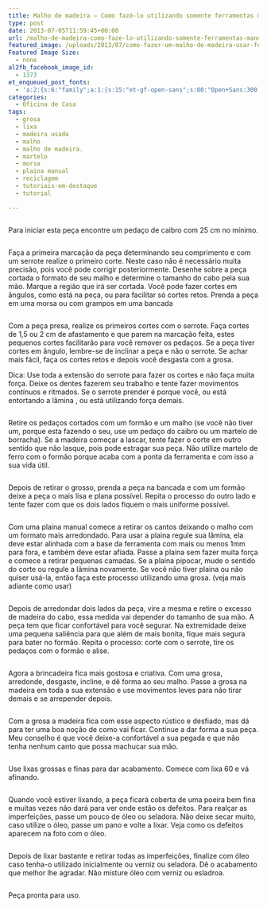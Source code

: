 ```yaml
---
title: Malho de madeira – Como fazê-lo utilizando somente ferramentas manuais
type: post
date: 2013-07-05T11:59:45+00:00
url: /malho-de-madeira-como-faze-lo-utilizando-somente-ferramentas-manuais/
featured_image: /uploads/2013/07/como-fazer-um-malho-de-madeira-usar-ferramentas-manuais-27-oficina-de-casa.jpg
Featured Image Size:
  - none
al2fb_facebook_image_id:
  - 1373
et_enqueued_post_fonts:
  - 'a:2:{s:6:"family";a:1:{s:15:"et-gf-open-sans";s:80:"Open+Sans:300,300italic,regular,italic,600,600italic,700,700italic,800,800italic";}s:6:"subset";a:2:{i:0;s:5:"latin";i:1;s:9:"latin-ext";}}'
categories:
  - Oficina de Casa
tags:
  - grosa
  - lixa
  - madeira usada
  - malho
  - malho de madeira.
  - martelo
  - morsa
  - plaina manual
  - reciclagem
  - tutoriais-em-destaque
  - tutorial

---
```

<figure class="um"><a href="/uploads/tutoriais/malho-de-madeira/como-fazer-um-malho-de-madeira-usar-ferramentas-manuais-29-oficina-de-casa.jpg" rel="prettyPhoto"><img src="/uploads/tutoriais/malho-de-madeira/como-fazer-um-malho-de-madeira-usar-ferramentas-manuais-29-oficina-de-casa.jpg" alt="" /></a></figure> 

Para iniciar esta peça encontre um pedaço de caibro com 25 cm no mínimo.<figure class="quatro">

<a href="/uploads/tutoriais/malho-de-madeira/como-fazer-um-malho-de-madeira-usar-ferramentas-manuais-01-oficina-de-casa.jpg" rel="prettyPhoto"><img src="/uploads/tutoriais/malho-de-madeira/como-fazer-um-malho-de-madeira-usar-ferramentas-manuais-01-oficina-de-casa.jpg" alt="" /></a><a href="/uploads/tutoriais/malho-de-madeira/como-fazer-um-malho-de-madeira-usar-ferramentas-manuais-02-oficina-de-casa.jpg" rel="prettyPhoto"><img src="/uploads/tutoriais/malho-de-madeira/como-fazer-um-malho-de-madeira-usar-ferramentas-manuais-02-oficina-de-casa.jpg" alt="" /></a><a href="/uploads/tutoriais/malho-de-madeira/como-fazer-um-malho-de-madeira-usar-ferramentas-manuais-03-oficina-de-casa.jpg" rel="prettyPhoto"><img src="/uploads/tutoriais/malho-de-madeira/como-fazer-um-malho-de-madeira-usar-ferramentas-manuais-03-oficina-de-casa.jpg" alt="" /></a><a href="/uploads/tutoriais/malho-de-madeira/como-fazer-um-malho-de-madeira-usar-ferramentas-manuais-04-oficina-de-casa.jpg" rel="prettyPhoto"><img src="/uploads/tutoriais/malho-de-madeira/como-fazer-um-malho-de-madeira-usar-ferramentas-manuais-04-oficina-de-casa.jpg" alt="" /></a></figure> 

Faça a primeira marcação da peça determinando seu comprimento e com um serrote realize o primeiro corte. Neste caso não é necessário muita precisão, pois você pode corrigir posteriormente. Desenhe sobre a peça cortada o formato de seu malho e determine o tamanho do cabo pela sua mão. Marque a região que irá ser cortada. Você pode fazer cortes em ângulos, como está na peça, ou para facilitar só cortes retos. Prenda a peça em uma morsa ou com grampos em uma bancada<figure class="dois">

<a href="/uploads/tutoriais/malho-de-madeira/como-fazer-um-malho-de-madeira-usar-ferramentas-manuais-05-oficina-de-casa.jpg" rel="prettyPhoto"><img src="/uploads/tutoriais/malho-de-madeira/como-fazer-um-malho-de-madeira-usar-ferramentas-manuais-05-oficina-de-casa.jpg" alt="" /></a><a href="/uploads/tutoriais/malho-de-madeira/como-fazer-um-malho-de-madeira-usar-ferramentas-manuais-06-oficina-de-casa.jpg" rel="prettyPhoto"><img src="/uploads/tutoriais/malho-de-madeira/como-fazer-um-malho-de-madeira-usar-ferramentas-manuais-06-oficina-de-casa.jpg" alt="" /></a></figure> 

Com a peça presa, realize os primeiros cortes com o serrote. Faça cortes de 1,5 ou 2 cm de afastamento e que parem na marcação feita, estes pequenos cortes facilitarão para você remover os pedaços. Se a peça tiver cortes em ângulo, lembre-se de inclinar a peça e não o serrote. Se achar mais fácil, faça os cortes retos e depois você desgasta com a grosa.

Dica: Use toda a extensão do serrote para fazer os cortes e não faça muita força. Deixe os dentes fazerem seu trabalho e tente fazer movimentos contínuos e ritmados. Se o serrote prender é porque você, ou está entortando a lâmina , ou está utilizando força demais.<figure class="um">

<a href="/uploads/tutoriais/malho-de-madeira/como-fazer-um-malho-de-madeira-usar-ferramentas-manuais-07-oficina-de-casa.jpg" rel="prettyPhoto"><img src="/uploads/tutoriais/malho-de-madeira/como-fazer-um-malho-de-madeira-usar-ferramentas-manuais-07-oficina-de-casa.jpg" alt="" /></a></figure> 

Retire os pedaços cortados com um formão e um malho (se você não tiver um, porque esta fazendo o seu, use um pedaço do caibro ou um martelo de borracha). Se a madeira começar a lascar, tente fazer o corte em outro sentido que não lasque, pois pode estragar sua peça. Não utilize martelo de ferro com o formão porque acaba com a ponta da ferramenta e com isso a sua vida útil.<figure class="tres">

<a href="/uploads/tutoriais/malho-de-madeira/como-fazer-um-malho-de-madeira-usar-ferramentas-manuais-08-oficina-de-casa.jpg" rel="prettyPhoto"><img src="/uploads/tutoriais/malho-de-madeira/como-fazer-um-malho-de-madeira-usar-ferramentas-manuais-08-oficina-de-casa.jpg" alt="" /></a><a href="/uploads/tutoriais/malho-de-madeira/como-fazer-um-malho-de-madeira-usar-ferramentas-manuais-09-oficina-de-casa.jpg" rel="prettyPhoto"><img src="/uploads/tutoriais/malho-de-madeira/como-fazer-um-malho-de-madeira-usar-ferramentas-manuais-09-oficina-de-casa.jpg" alt="" /></a><a href="/uploads/tutoriais/malho-de-madeira/como-fazer-um-malho-de-madeira-usar-ferramentas-manuais-10-oficina-de-casa.jpg" rel="prettyPhoto"><img src="/uploads/tutoriais/malho-de-madeira/como-fazer-um-malho-de-madeira-usar-ferramentas-manuais-10-oficina-de-casa.jpg" alt="" /></a></figure> 

Depois de retirar o grosso, prenda a peça na bancada e com um formão deixe a peça o mais lisa e plana possível. Repita o processo do outro lado e tente fazer com que os dois lados fiquem o mais uniforme possível.<figure class="tres">

<a href="/uploads/tutoriais/malho-de-madeira/como-fazer-um-malho-de-madeira-usar-ferramentas-manuais-11-oficina-de-casa.jpg" rel="prettyPhoto"><img src="/uploads/tutoriais/malho-de-madeira/como-fazer-um-malho-de-madeira-usar-ferramentas-manuais-11-oficina-de-casa.jpg" alt="" /></a><a href="/uploads/tutoriais/malho-de-madeira/como-fazer-um-malho-de-madeira-usar-ferramentas-manuais-12-oficina-de-casa.jpg" rel="prettyPhoto"><img src="/uploads/tutoriais/malho-de-madeira/como-fazer-um-malho-de-madeira-usar-ferramentas-manuais-12-oficina-de-casa.jpg" alt="" /></a><a href="/uploads/tutoriais/malho-de-madeira/como-fazer-um-malho-de-madeira-usar-ferramentas-manuais-13-oficina-de-casa.jpg" rel="prettyPhoto"><img src="/uploads/tutoriais/malho-de-madeira/como-fazer-um-malho-de-madeira-usar-ferramentas-manuais-13-oficina-de-casa.jpg" alt="" /></a></figure> 

Com uma plaina manual comece a retirar os cantos deixando o malho com um formato mais arredondado. Para usar a plaina regule sua lâmina, ela deve estar alinhada com a base da ferramenta com mais ou menos 1mm para fora, e também deve estar afiada. Passe a plaina sem fazer muita força e comece a retirar pequenas camadas. Se a plaina pipocar, mude o sentido do corte ou regule a lâmina novamente. Se você não tiver plaina ou não quiser usá-la, então faça este processo utilizando uma grosa. (veja mais adiante como usar)<figure class="dois">

<a href="/uploads/tutoriais/malho-de-madeira/como-fazer-um-malho-de-madeira-usar-ferramentas-manuais-14-oficina-de-casa.jpg" rel="prettyPhoto"><img src="/uploads/tutoriais/malho-de-madeira/como-fazer-um-malho-de-madeira-usar-ferramentas-manuais-14-oficina-de-casa.jpg" alt="" /></a><a href="/uploads/tutoriais/malho-de-madeira/como-fazer-um-malho-de-madeira-usar-ferramentas-manuais-15-oficina-de-casa.jpg" rel="prettyPhoto"><img src="/uploads/tutoriais/malho-de-madeira/como-fazer-um-malho-de-madeira-usar-ferramentas-manuais-15-oficina-de-casa.jpg" alt="" /></a></figure> 

Depois de arredondar dois lados da peça, vire a mesma e retire o excesso de madeira do cabo, essa medida vai depender do tamanho de sua mão. A peça tem que ficar confortável para você segurar. Na extremidade deixe uma pequena saliência para que além de mais bonita, fique mais segura para bater no formão. Repita o processo: corte com o serrote, tire os pedaços com o formão e alise.<figure class="dois">

<a href="/uploads/tutoriais/malho-de-madeira/como-fazer-um-malho-de-madeira-usar-ferramentas-manuais-16-oficina-de-casa.jpg" rel="prettyPhoto"><img src="/uploads/tutoriais/malho-de-madeira/como-fazer-um-malho-de-madeira-usar-ferramentas-manuais-16-oficina-de-casa.jpg" alt="" /></a><a href="/uploads/tutoriais/malho-de-madeira/como-fazer-um-malho-de-madeira-usar-ferramentas-manuais-17-oficina-de-casa.jpg" rel="prettyPhoto"><img src="/uploads/tutoriais/malho-de-madeira/como-fazer-um-malho-de-madeira-usar-ferramentas-manuais-17-oficina-de-casa.jpg" alt="" /></a></figure> 

Agora a brincadeira fica mais gostosa e criativa. Com uma grosa, arredonde, desgaste, incline, e dê forma ao seu malho. Passe a grosa na madeira em toda a sua extensão e use movimentos leves para não tirar demais e se arrepender depois.<figure class="quatro">

<a href="/uploads/tutoriais/malho-de-madeira/como-fazer-um-malho-de-madeira-usar-ferramentas-manuais-18-oficina-de-casa.jpg" rel="prettyPhoto"><img src="/uploads/tutoriais/malho-de-madeira/como-fazer-um-malho-de-madeira-usar-ferramentas-manuais-18-oficina-de-casa.jpg" alt="" /></a><a href="/uploads/tutoriais/malho-de-madeira/como-fazer-um-malho-de-madeira-usar-ferramentas-manuais-19-oficina-de-casa.jpg" rel="prettyPhoto"><img src="/uploads/tutoriais/malho-de-madeira/como-fazer-um-malho-de-madeira-usar-ferramentas-manuais-19-oficina-de-casa.jpg" alt="" /></a><a href="/uploads/tutoriais/malho-de-madeira/como-fazer-um-malho-de-madeira-usar-ferramentas-manuais-20-oficina-de-casa.jpg" rel="prettyPhoto"><img src="/uploads/tutoriais/malho-de-madeira/como-fazer-um-malho-de-madeira-usar-ferramentas-manuais-20-oficina-de-casa.jpg" alt="" /></a><a href="/uploads/tutoriais/malho-de-madeira/como-fazer-um-malho-de-madeira-usar-ferramentas-manuais-21-oficina-de-casa.jpg" rel="prettyPhoto"><img src="/uploads/tutoriais/malho-de-madeira/como-fazer-um-malho-de-madeira-usar-ferramentas-manuais-21-oficina-de-casa.jpg" alt="" /></a></figure> 

Com a grosa a madeira fica com esse aspecto rústico e desfiado, mas dá para ter uma boa noção de como vai ficar. Continue a dar forma a sua peça. Meu conselho é que você deixe-a confortável a sua pegada e que não tenha nenhum canto que possa machucar sua mão.<figure class="um">

<a href="/uploads/tutoriais/malho-de-madeira/como-fazer-um-malho-de-madeira-usar-ferramentas-manuais-22-oficina-de-casa.jpg" rel="prettyPhoto"><img src="/uploads/tutoriais/malho-de-madeira/como-fazer-um-malho-de-madeira-usar-ferramentas-manuais-22-oficina-de-casa.jpg" alt="" /></a></figure> 

Use lixas grossas e finas para dar acabamento. Comece com lixa 60 e vá afinando.<figure class="dois">

<a href="/uploads/tutoriais/malho-de-madeira/como-fazer-um-malho-de-madeira-usar-ferramentas-manuais-23-oficina-de-casa.jpg" rel="prettyPhoto"><img src="/uploads/tutoriais/malho-de-madeira/como-fazer-um-malho-de-madeira-usar-ferramentas-manuais-23-oficina-de-casa.jpg" alt="" /></a><a href="/uploads/tutoriais/malho-de-madeira/como-fazer-um-malho-de-madeira-usar-ferramentas-manuais-24-oficina-de-casa.jpg" rel="prettyPhoto"><img src="/uploads/tutoriais/malho-de-madeira/como-fazer-um-malho-de-madeira-usar-ferramentas-manuais-24-oficina-de-casa.jpg" alt="" /></a></figure> 

Quando você estiver lixando, a peça ficará coberta de uma poeira bem fina e muitas vezes não dará para ver onde estão os defeitos. Para realçar as imperfeições, passe um pouco de óleo ou seladora. Não deixe secar muito, caso utilize o óleo, passe um pano e volte a lixar. Veja como os defeitos aparecem na foto com o óleo.<figure class="dois">

<a href="/uploads/tutoriais/malho-de-madeira/como-fazer-um-malho-de-madeira-usar-ferramentas-manuais-25-oficina-de-casa.jpg" rel="prettyPhoto"><img src="/uploads/tutoriais/malho-de-madeira/como-fazer-um-malho-de-madeira-usar-ferramentas-manuais-25-oficina-de-casa.jpg" alt="" /></a><a href="/uploads/tutoriais/malho-de-madeira/como-fazer-um-malho-de-madeira-usar-ferramentas-manuais-26-oficina-de-casa.jpg" rel="prettyPhoto"><img src="/uploads/tutoriais/malho-de-madeira/como-fazer-um-malho-de-madeira-usar-ferramentas-manuais-26-oficina-de-casa.jpg" alt="" /></a></figure> 

Depois de lixar bastante e retirar todas as imperfeições, finalize com óleo caso tenha-o utilizado inicialmente ou verniz ou seladora. Dê o acabamento que melhor lhe agradar. Não misture óleo com verniz ou esladroa.<figure class="um">

<a href="/uploads/tutoriais/malho-de-madeira/como-fazer-um-malho-de-madeira-usar-ferramentas-manuais-27-oficina-de-casa.jpg" rel="prettyPhoto"><img src="/uploads/tutoriais/malho-de-madeira/como-fazer-um-malho-de-madeira-usar-ferramentas-manuais-27-oficina-de-casa.jpg" alt="" /></a></figure> 

Peça pronta para uso.